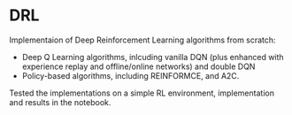# DRL
Implementaion of Deep Reinforcement Learning algorithms from scratch:
* Deep Q Learning algorithms, inlcuding vanilla DQN (plus enhanced with experience replay and offline/online networks) and double DQN
* Policy-based algorithms, including REINFORMCE, and A2C.

Tested the implementations on a simple RL environment, implementation and results in the notebook.
